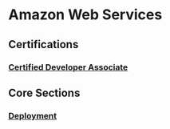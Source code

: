 # Amazon Web Services

## Certifications

### [Certified Developer Associate](/certifications/DeveloperAssociate.md)

## Core Sections

### [Deployment](/Deployment.md)
